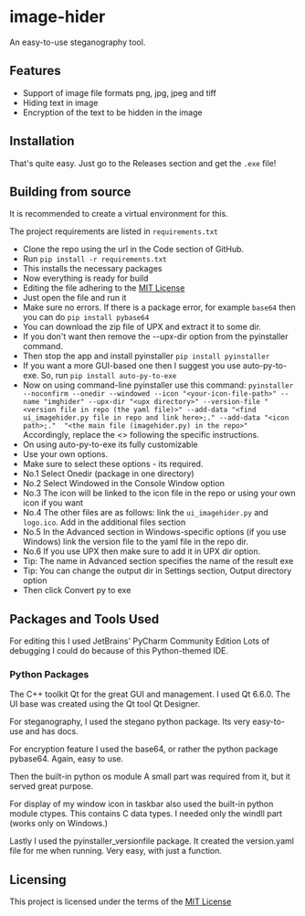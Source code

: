 # image-hider

An easy-to-use steganography tool.

## Features

- Support of image file formats png, jpg, jpeg and tiff
- Hiding text in image
- Encryption of the text to be hidden in the image

## Installation

That's quite easy. Just go to the Releases section and get the `.exe` file!

## Building from source

It is recommended to create a virtual environment for this.

The project requirements are listed in `requirements.txt`

- Clone the repo using the url in the Code section of GitHub.
- Run `pip install -r requirements.txt`
- This installs the necessary packages
- Now everything is ready for build
- Editing the file adhering to the [MIT License](https://github.com/agnivomallick/image-hider/blob/main/LICENSE)
- Just open the file and run it
- Make sure no errors. If there is a package error, for example `base64` then you can do `pip install pybase64`
- You can download the zip file of UPX and extract it to some dir.
- If you don't want then remove the --upx-dir option from the pyinstaller command.
- Then stop the app and install pyinstaller `pip install pyinstaller`
- If you want a more GUI-based one then I suggest you use auto-py-to-exe. So, run `pip install auto-py-to-exe`
- Now on using command-line pyinstaller use this command:
`pyinstaller --noconfirm --onedir --windowed --icon "<your-icon-file-path>" --name "imghider" --upx-dir "<upx directory>" --version-file "<version file in repo (the yaml file)>" --add-data "<find ui_imagehider.py file in repo and link here>;." --add-data "<icon path>;."  "<the main file (imagehider.py) in the repo>"`
Accordingly, replace the <> following the specific instructions.
- On using auto-py-to-exe its fully customizable
- Use your own options.
- Make sure to select these options - its required.
- No.1 Select Onedir (package in one directory)
- No.2 Select Windowed in the Console Window option
- No.3 The icon will be linked to the icon file in the repo or using your own icon if you want
- No.4 The other files are as follows: link the `ui_imagehider.py` and `logo.ico`. Add in the additional files section
- No.5 In the Advanced section in Windows-specific options (if you use Windows) link the version file to the yaml file in the repo dir.
- No.6 If you use UPX then make sure to add it in UPX dir option.
- Tip: The name in Advanced section specifies the name of the result exe
- Tip: You can change the output dir in Settings section, Output directory option
- Then click Convert py to exe

## Packages and Tools Used

For editing this I used JetBrains' PyCharm Community Edition
Lots of debugging I could do because of this Python-themed IDE.

### Python Packages

The C++ toolkit Qt for the great GUI and management.
I used Qt 6.6.0.
The UI base was created using the Qt tool Qt Designer.

For steganography, I used the stegano python package.
Its very easy-to-use and has docs.

For encryption feature I used the base64, or rather the python package pybase64.
Again, easy to use.

Then the built-in python os module
A small part was required from it, but it served great purpose.

For display of my window icon in taskbar also used the built-in python module ctypes.
This contains C data types. I needed only the windll part (works only on Windows.)

Lastly I used the pyinstaller_versionfile package.
It created the version.yaml file for me when running.
Very easy, with just a function.

## Licensing
This project is licensed under the terms of the [MIT License](https://github.com/agnivomallick/image-hider/blob/main/LICENSE)

